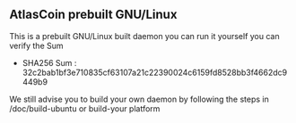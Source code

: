 
## AtlasCoin prebuilt GNU/Linux 

This is a prebuilt GNU/Linux built daemon you can run it yourself you can verify the Sum 

* SHA256 Sum : 32c2bab1bf3e710835cf63107a21c22390024c6159fd8528bb3f4662dc9449b9 

We still advise you to build your own daemon by following the steps in /doc/build-ubuntu or build-your platform


